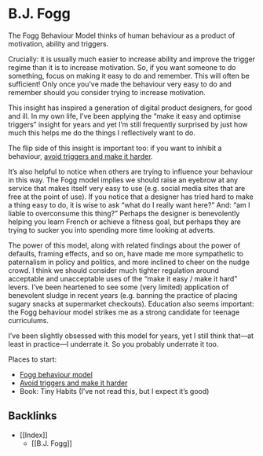 # B.J. Fogg
The Fogg Behaviour Model thinks of human behaviour as a product of motivation, ability and triggers. 

Crucially: it is usually much easier to increase ability and improve the trigger regime than it is to increase motivation. So, if you want someone to do something, focus on making it easy to do and remember. This will often be sufficient! Only once you’ve made the behaviour very easy to do and remember should you consider trying to increase motivation.

This insight has inspired a generation of digital product designers, for good and ill. In my own life, I’ve been applying the “make it easy and optimise triggers” insight for years and yet I’m still frequently surprised by just how much this helps me do the things I reflectively want to do.

The flip side of this insight is important too: if you want to inhibit a behaviour, [avoid triggers and make it harder](https://medium.com/@peterhartree/avoid-triggers-and-make-it-harder-c2b1a94d01c4).

It’s also helpful to notice when others are trying to influence your behaviour in this way. The Fogg model implies we should raise an eyebrow at any service that makes itself very easy to use (e.g. social media sites that are free at the point of use). If you notice that a designer has tried hard to make a thing easy to do, it is wise to ask “what do I really want here?” And: “am I liable to overconsume this thing?” Perhaps the designer is benevolently helping you learn French or achieve a fitness goal, but perhaps they are trying to sucker you into spending more time looking at adverts.

The power of this model, along with related findings about the power of defaults, framing effects, and so on, have made me more sympathetic to paternalism in policy and politics, and more inclined to cheer on the nudge crowd. I think we should consider much tighter regulation around acceptable and unacceptable uses of the “make it easy / make it hard” levers. I’ve been heartened to see some (very limited) application of benevolent sludge in recent years (e.g. banning the practice of placing sugary snacks at supermarket checkouts). Education also seems important: the Fogg behaviour model strikes me as a strong candidate for teenage curriculums.

I’ve been slightly obsessed with this model for years, yet I still think that—at least in practice—I underrate it. So you probably underrate it too.

Places to start:
* [Fogg behaviour model](https://www.behaviormodel.org/)
* [Avoid triggers and make it harder](https://medium.com/@peterhartree/avoid-triggers-and-make-it-harder-c2b1a94d01c4)
* Book: Tiny Habits (I’ve not read this, but I expect it’s good)

## Backlinks
* [[Index]]
	* [[B.J. Fogg]]

<!-- #web/people -->

<!-- {BearID:b-j--fogg.md} -->
